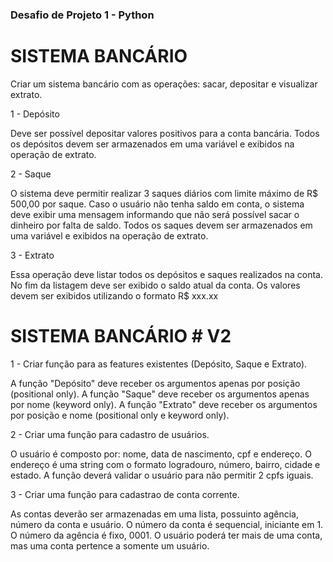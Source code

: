 ### Desafio de Projeto 1 - Python ###

# SISTEMA BANCÁRIO # 

Criar um sistema bancário com as operações: sacar, depositar e visualizar extrato. 

1 - Depósito

Deve ser possível depositar valores positivos para a conta bancária. 
Todos os depósitos devem ser armazenados em uma variável e exibidos na operação de extrato. 

2 - Saque

O sistema deve permitir realizar 3 saques diários com limite máximo de R$ 500,00 por saque. 
Caso o usuário não tenha saldo em conta, o sistema deve exibir uma mensagem informando que não será possível sacar o dinheiro por falta de saldo. 
Todos os saques devem ser armazenados em uma variável e exibidos na operação de extrato. 

3 - Extrato 

Essa operação deve listar todos os depósitos e saques realizados na conta. 
No fim da listagem deve ser exibido o saldo atual da conta. 
Os valores devem ser exibidos utilizando o formato R$ xxx.xx 

# SISTEMA BANCÁRIO # V2 

1 - Criar função para as features existentes (Depósito, Saque e Extrato).

A função "Depósito" deve receber os argumentos apenas por posição (positional only). 
A função "Saque" deve receber os argumentos apenas por nome (keyword only).
A função "Extrato" deve receber os argumentos por posição e nome (positional only e keyword only).

2 - Criar uma função para cadastro de usuários. 

O usuário é composto por: nome, data de nascimento, cpf e endereço. O endereço é uma string com o formato logradouro, número, bairro, cidade e estado. 
A função deverá validar o usuário para não permitir 2 cpfs iguais. 

3 - Criar uma função para cadastrao de conta corrente. 

As contas deverão ser armazenadas em uma lista, possuinto agência, número da conta e usuário. 
O número da conta é sequencial, iniciante em 1. O número da agência é fixo, 0001. 
O usuário poderá ter mais de uma conta, mas uma conta pertence a somente um usuário. 